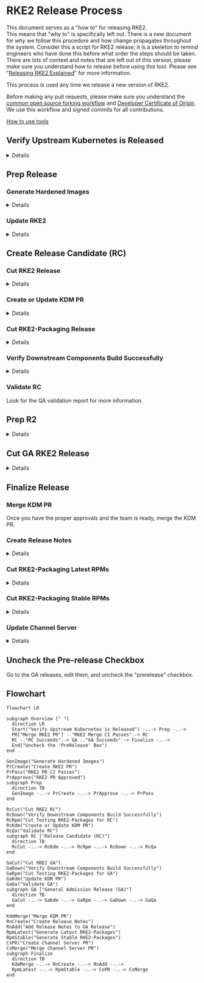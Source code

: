 # RKE2 Release Process

This document serves as a "how to" for releasing RKE2.  
This means that "why to" is specifically left out.
There is a new document for _why_ we follow this procedure and how change propagates throughout the system.
Consider this a script for RKE2 release; it is a skeleton to remind engineers who have done this before what order the steps should be taken.
There are lots of context and notes that are left out of this version, please make sure you understand how to release before using this tool.
Please see "[Releasing RKE2 Explained](./releasing_rke2_explained.md)" for more information.

This process is used any time we release a new version of RKE2.


Before making any pull requests, please make sure you understand the 
[common open source forking workflow](https://github.com/firstcontributions/first-contributions)
and [Developer Certificate of Origin](https://www.secondstate.io/articles/dco/).
We use this workflow and signed commits for all contributions.  

[How to use tools](./releasing_rke2_explained.md#tools)

## Verify Upstream Kubernetes is Released

<details><summary>Details</summary>

```shell
export GHT="<your github token>"
export K8S_RELEASES='v1.21.14 v1.22.11 v1.23.8 v1.24.2'
alias edt='docker run --rm -it --env GITHUB_TOKEN=$GHT rancher/ecm-distro-tools'
edt check_for_k8s_release -r "$K8S_RELEASES"
```
One liner to poll every 5min:
```shell
while true; do date; edt check_for_k8s_release -r "$K8S_RELEASES"; sleep 300; done
```
</details>

## Prep Release

### Generate Hardened Images

<details><summary>Details</summary>

```shell
export GHT='<your github token>'
export K8S_RELEASES='v1.21.14 v1.22.11 v1.23.8 v1.24.2'
export RKE2_RELEASES='v1.21.14+rke2r1 v1.22.11+rke2r1 v1.23.8+rke2r1 v1.24.2+rke2r1'
export IMAGE_BUILD_RKE2_RELEASES='v1.21.14-rke2r1 v1.22.11-rke2r1 v1.23.8-rke2r1 v1.24.2-rke2r1'
alias edt='docker run --rm -it --env GITHUB_TOKEN=$GHT rancher/ecm-distro-tools'
edt tag_image_build_k8s_release -r "$IMAGE_BUILD_RKE2_RELEASES"
```
</details>

### Update RKE2

<details><summary>Details</summary>

Before this PR is merged the [hardened images must be published](https://hub.docker.com/r/rancher/hardened-kubernetes).

1. Setup origin branch
1. Update the following files
  1. `./Dockerfile`
      1. `FROM rancher/hardened-kubernetes:v1.23.5-rke2r1-build20220217 AS kubernetes`
      1. `RUN CHART_VERSION="v1.21.10-build2021041301" CHART_FILE=/charts/rke2-kube-proxy.yaml`
  1. `./scripts/version.sh`
      1. `KUBERNETES_VERSION=${KUBERNETES_VERSION:-v1.23.5}`
  1. `./go.mod`
  1. `./go.sum`
1. Add, commit, and push to origin
1. Create a pull request
   * set reviewers to "k3s" group
   * assign to yourself
   * make sure upstream branch is appropriate for PR (eg. `release-1.23` for `june-release-1.23-r1`)
1. PR triggers [Drone-pr CI](https://drone-pr.rancher.io/rancher/rke2)
1. Once your PR gets 2 approvals, and the CI completes successfully, you may merge it
1. Merge triggers [Drone-publish CI](https://drone-publish.rancher.io/rancher/rke2)
</details>

## Create Release Candidate (RC)

### Cut RKE2 Release

<details><summary>Details</summary>

```shell
export GHT='<your github token>'
export K8S_RELEASES='v1.21.14 v1.22.11 v1.23.8 v1.24.2'
export RKE2_RELEASES='v1.21.14-rc1+rke2r1 v1.22.11-rc1+rke2r1 v1.23.8-rc1+rke2r1 v1.24.2-rc1+rke2r1'
export IMAGE_BUILD_RKE2_RELEASES='v1.21.14-rke2r1 v1.22.11-rke2r1 v1.23.8-rke2r1 v1.24.2-rke2r1'
export MASTER_RELEASE_VERSION='v1.24' # the version represented in the master branch
alias edt='docker run --rm -it --env GITHUB_TOKEN=$GHT rancher/ecm-distro-tools'
edt tag_rke2_release -m $MASTER_RELEASE_VERSION "$RKE2_RELEASES"
```
</details>

### Create or Update KDM PR

<details><summary>Details</summary>

1. Update `./channels-rke2.yaml`
   1. Setup your local branch
   1. Copy the previous version and paste it after itself
   1. Update the version number to the one you want to add
   1. Update the anchors to the new version number
   1. Update the aliases to the previous node
   1. Compare the versions
   1. Overwrite any changes to chart versions from the previous tag
   1. Overwrite any Agent CLI arg changes
   1. Overwrite any Server CLI arg changes
   1. Set the default version
1. Commit change
1. Generate json file
1. Commit change with "go generate" message
   * make sure that your commit message is exactly "go generate"
1. Create pull request
   * prepend `[WIP]:` to the title of the PR to make sure it is interpreted properly

</details>

### Cut RKE2-Packaging Release

<details><summary>Details</summary>

```shell
export GHT='<your github token>'
export K8S_RELEASES='v1.21.14 v1.22.11 v1.23.8 v1.24.2'
export RKE2_RELEASES='v1.21.14-rc1+rke2r1 v1.22.11-rc1+rke2r1 v1.23.8-rc1+rke2r1 v1.24.2-rc1+rke2r1'
export IMAGE_BUILD_RKE2_RELEASES='v1.21.14-rke2r1 v1.22.11-rke2r1 v1.23.8-rke2r1 v1.24.2-rke2r1'
export MASTER_RELEASE_VERSION='v1.24' # the version represented in the master branch
export RPM_RELEASE_ITERATION=0 # usually 0, but may increment if RPMs need to be re-released
alias edt='docker run --rm -it --env GITHUB_TOKEN=$GHT rancher/ecm-distro-tools'
# '-t' is for testing channel, this will change to '-s' for stable, and '-l' for latest
edt tag_rke2_packaging_release -t -i $RPM_RELEASE_ITERATION -r "$RKE2_RELEASES"
```
This operation triggers [Drone-publish](https://drone-publish.rancher.io/rancher/rke2-packaging/) automation.  
</details>

### Verify Downstream Components Build Successfully

<details><summary>Details</summary>

* system-agent-installer-rke2
  * [Repository](https://github.com/rancher/system-agent-installer-rke2)
  * [Drone publish job](https://drone-publish.rancher.io/rancher/system-agent-installer-rke2)
* rke2-upgrade
  * [Repository](https://github.com/rancher/rke2-upgrade)
  * [Drone publish job](https://drone-publish.rancher.io/rancher/rke2-upgrade)
</details>

### Validate RC

Look for the QA validation report for more information.

## Prep R2

<details><summary>Details</summary>
While waiting on validation for RC, prep a new release, following [the release prep steps](#prep-release), use `r2` instead of `r1`.
eg. `v1.24.2+rke2r2` instead of `v1.24.2+rke2r1`
**Note:** Do not merge the R2 prep PR, it hopefully will not be necessary.
</details>

## Cut GA RKE2 Release

<details><summary>Details</summary>

Once the RC is approved for release, it's time to cut the general admission (GA) release.  
Create a new release just like [the RC release](#create-release-candidate-rc), omit the `-rc` part of the tags.
</details>

## Finalize Release

### Merge KDM PR

Once you have the proper approvals and the team is ready, merge the KDM PR.

### Create Release Notes

<details><summary>Details</summary>

1. Setup your local branch
1. Run the update script
   ```shell
   export GHT='<your github token>'
   alias edt='docker run --rm -it --env GITHUB_TOKEN=$GHT rancher/ecm-distro-tools'
   edt gen_release_notes -r rke2 -m v1.24.2-rc1+rke2r1 -p v1.24.1+rke2r2
   ```
1. Copy the generated release notes
1. Validate and update the release notes as necessary
   1. Validate and update "Changes since" section
   1. Validate and update "Packaged Components" section
      * It can be confusing to track where each number for a component is getting pulled from, see [packaged components subsection](#packaged-components)
   1. Validate and update "Available CNIs" section
      * All CNIs are validated in the same file `scripts/build-images`
1. Once the release notes PR is approved and merged through the normal review and approval process,
   copy the contents of the files and paste them into the release itself, by editing the relevant release
   * Before adding the release notes to a release, make sure to review all steps again, in case some versions or charts update

#### Packaged Components

| Component | File | String | Example |
| --- | --- | --- | --- |
| Kubernetes      | `Dockerfile`           | `FROM rancher/hardened-kubernetes`           | `rancher/hardened-kubernetes:v1.24.2-rke2r1-build20220617` |
| Etcd            | `scripts/version.sh`   | `ETCD_VERSION`                               | `ETCD_VERSION=${ETCD_VERSION:-v3.5.4-k3s1}` |
| Containerd      | `Dockerfile`           | `FROM rancher/hardened-containerd`           | `rancher/hardened-containerd:v1.6.6-k3s1-build20220606` |
| Runc            | `Dockerfile`           | `FROM rancher/hardened-runc`                 | `rancher/hardened-runc:v1.1.2-build20220606` |
| Metrics-Server  | `scripts/build-images` | `rancher/hardened-k8s-metrics-server`        | `${REGISTRY}/rancher/hardened-k8s-metrics-server:v0.5.0-build20211119` |
| CoreDNS         | `scripts/build-images` | `rancher/hardened-coredns`                   | `${REGISTRY}/rancher/hardened-coredns:v1.9.3-build20220613` |
| Ingress-Nginx   | `Dockerfile`           | `CHART_FILE=/charts/rke2-ingress-nginx.yaml` | `RUN CHART_VERSION="4.1.003" CHART_FILE=/charts/rke2-ingress-nginx.yaml` |
| Helm-controller | `go.mod`               | `helm-controller`                            | `github.com/k3s-io/helm-controller v0.12.3` |

</details>

### Cut RKE2-Packaging Latest RPMs

<details><summary>Details</summary>

After 24 hours, we'll cut "Latest" RPMs.
This involves [the same steps for RPM releases](#create-rke2-packaging-release) but changing "testing" to "latest" in the release name.  
E.g. `v1.24.2+rke2r1.latest.0`.
</details>

### Cut RKE2-Packaging Stable RPMs

<details><summary>Details</summary>

After 24 hours, we'll cut "Stable" RPMs.
This involves [the same steps for RPM releases](#create-rke2-packaging-release) but changing "latest" to "stable" in the release name.  
E.g. `v1.21.5+rke2r1.stable.0`.
</details>

### Update Channel Server

<details><summary>Details</summary>
After releasing stable RPMs, we need to update the channel server.
This is done by editing the `channels.yaml` file in the [RKE2 repo](https://github.com/rancher/rke2/blob/master/channels.yaml).

* Update the line: `latest: <release>` to be the latest version of the arbitrarily decided version (ask in the release channel)
* PR must pass CI and get 2 approvals before merge
* Validate publish CI passes before moving to next step
* Verify updated in the JSON output from a call [here](https://update.rke2.io/v1-release/channels).
</details>

## Uncheck the Pre-release Checkbox

Go to the GA releases, edit them, and uncheck the "prerelease" checkbox.

## Flowchart

```mermaid
flowchart LR

subgraph Overview [" "]
  direction LR
  Start("Verify Upstream Kubernetes is Released") -..-> Prep -..->
  PR["Merge RKE2 PR"] -."RKE2 Merge CI Passes".-> RC
  RC -."RC Succeeds".-> GA -."GA Succeeds".-> Finalize -..->
  End("Uncheck the 'PreRelease' Box")
end

GenImage("Generate Hardened Images")
PrCreate("Create RKE2 PR")
PrPass("RKE2 PR CI Passes")
PrApprove("RKE2 PR Approved")
subgraph Prep
  direction TB
  GenImage -..-> PrCreate -..-> PrApprove -..-> PrPass
end

RcCut("Cut RKE2 RC")
RcDown("Verify Downstream Components Build Successfully")
RcRpm("Cut Testing RKE2-Packages for RC")
RcKdm("Create or Update KDM PR")
RcQa("Validate RC")
subgraph RC ["Release Candidate (RC)"]
  direction TB
  RcCut -..-> RcKdm -..-> RcRpm -..-> RcDown -..-> RcQa
end

GaCut("Cut RKE2 GA")
GaDown("Verify Downstream Components Build Successfully")
GaRpm("Cut Testing RKE2-Packages for GA")
GaKdm("Update KDM PR")
GaQa("Validate GA")
subgraph GA ["General Admission Release (GA)"]
  direction TB
  GaCut -..-> GaKdm -..-> GaRpm -..-> GaDown -..-> GaQa
end

KdmMerge("Merge KDM PR")
RnCreate("Create Release Notes")
RnAdd("Add Release Notes to GA Release")
RpmLatest("Generate Latest RKE2-Packages")
RpmStable("Generate Stable RKE2-Packages")
CsPR("Create Channel Server PR")
CsMerge("Merge Channel Server PR")
subgraph Finalize
  direction TB
  KdmMerge -..-> RnCreate -..-> RnAdd -..->
  RpmLatest -..-> RpmStable -..-> CsPR -..-> CsMerge
end
```